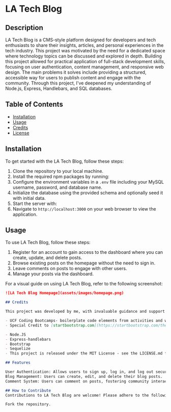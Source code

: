 # LA Tech Blog

## Description

LA Tech Blog is a CMS-style platform designed for developers and tech enthusiasts to share their insights, articles, and personal experiences in the tech industry. This project was motivated by the need for a dedicated space where technology topics can be discussed and explored in depth. Building this project allowed for practical application of full-stack development skills, focusing on user authentication, content management, and responsive web design. The main problems it solves include providing a structured, accessible way for users to publish content and engage with the community. Through this project, I've deepened my understanding of Node.js, Express, Handlebars, and SQL databases.

## Table of Contents

- [Installation](#installation)
- [Usage](#usage)
- [Credits](#credits)
- [License](#license)

## Installation

To get started with the LA Tech Blog, follow these steps:

1. Clone the repository to your local machine.
2. Install the required npm packages by running:
3. Configure the environment variables in a `.env` file including your MySQL username, password, and database name.
4. Initialize the database using the provided schema and optionally seed it with initial data.
5. Start the server with:
6. Navigate to `http://localhost:3000` on your web browser to view the application.

## Usage

To use LA Tech Blog, follow these steps:

1. Register for an account to gain access to the dashboard where you can create, update, and delete posts.
2. Browse existing posts on the homepage without the need to sign in.
3. Leave comments on posts to engage with other users.
4. Manage your posts via the dashboard.

For a visual guide on using LA Tech Blog, refer to the following screenshot:

```md
![LA Tech Blog Homepage](assets/images/homepage.png)

## Credits

This project was developed by me, with invaluable guidance and support from:

- UCF Coding Bootcamps- boilerplate code elements from activities and work from my project 2. 
- Special Credit to [startbootstrap.com](https://startbootstrap.com/theme/landing-page) for additional CSS styling framework

- Node.JS
- Express-handlebars 
- Bootstrap
- Sequelize 
- This project is released under the MIT License - see the LICENSE.md file for details.

## Features

User Authentication: Allows users to sign up, log in, and log out securely.
Blog Management: Users can create, edit, and delete their blog posts.
Comment System: Users can comment on posts, fostering community interaction.

## How to Contribute
Contributions to LA Tech Blog are welcome! Please adhere to the following guidelines:

Fork the repository.
